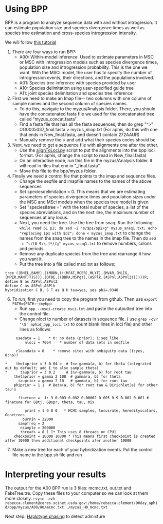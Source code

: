 # Using BPP

BPP is a program to analyze sequence data with and without introgresion. It can estimate population size and species divergence times as well as species tree estimation and cross-species introgression intensity.

We will follow [this tutorial](https://github.com/bpp/bpp-tutorial/wiki)

1) There are four ways to run BPP:
    * A00: Within-model inference. Used to estimate parameters in MSC or MSC with introgression models such as species divergence times, population size and introgression probability. This is the one we want. With the MSCi model, the user has to specify the number of introgression events, their directions, and the populations involved.
    * A01: Species tree inference with species provided by user
    * A10: Species delimitation using user-specified guide tree
    * A11: joint species delimitation and species tree inference
2) First we need to make an Imap file-- two columns with one column of sample names and the second column of species names.
    * To do this, navigate to the myzus/Analysis folder. There, you should have the concatenated fasta file we used for the concatenated tree called "myzus_concat.fasta".
    * Find a fasta file that has all the fasta sequences, then do grep "^>" OG0005037_final.fasta > myzus_imap.txt (For aphis, do this with one that ends in New_final.fasta, and doesn't contain 272AAUR)
    * Manually remove the > and add what their species codes should be
3) Next, we need to get a sequence file with alignments one after the other.
    * Use the [alignToLoci.py](scripts/alignToLoci.py) script to put the alignments into the bpp loci format. (For aphis, change the script to read in New_final.fasta)
    * On an interactive node, run this file in the myzus/Analysis folder. It will read in files that end in "_final.fasta".
    * Move this file to the bpp/myzus folder.
5) Finally we need a control file that points to the imap and sequence files.
    * Change the seqfile and imapfile names to the names of the above sequences
    * Set speciesdelimitation = 0. This means that we are estimating parameters of species divergence times and population sizes under the MSC and MSci models when the species tree model is given
    * Set "species&tree =" with the total nuber of species, a list of the species abreviations, and on the next line, the maximum number of sequences at any locus. 
    * Next, you need the tree. Use the tree from snaq. Run the following: `while read p1 p2; do sed -i "s/$p1/$p2/g" myzus_snaq1.txt; echo "replacing $p1 with $p2"; done < myzus_imap.txt` to change the names from the snaq tree to the names in the imap file. Then do `sed -i "s/[0-9:\.]*//g" myzus_snaq1.txt` to remove numbers, colons and periods.
    * Remove any duplicate species from the tree and rearrange it how you want it.
    * Put the tree into a file called msci.txt as follows:
```
tree ((BHEL,BAMY),((MORN,(((MFAT,MCER),MLYT),(MVAR,(MLIG,(MPER,MANT)T)S))),(DFOE,((BBRA,MSPgt),(ASPlk,(ASPnl,ASPnl2))))))R;
define B as ASPnl,ASPnl2
define C as ASPnl,ASPlk
hybridization C B, S T as Q H tau=yes, yes phi=.0348
```

6) To run, first you need to copy the program from github. Then use `export PATH=$PATH:~/mybpp`
    * Run `bpp ‐‐msci‐create msci.txt` and paste the outputted tree into the control file.
    * Change nloci to number of datasets in sequence file. ( use `grep -cvP '\S' aphid_bpp_loci.txt` to count blank lines in loci file) and other lines as follows:
```
     usedata = 1    * 0: no data (prior); 1:seq like
         nloci = 7064    * number of data sets in seqfile

     cleandata = 0    * remove sites with ambiguity data (1:yes, 0:no)?

*    thetaprior = 3 0.04 e  # Inv-gamma(a, b) for theta (integrated out by default; add E to also sample theta)
*      tauprior = 3 0.2     # Inv-gamma(a, b) for root tau
    thetaprior = gamma 2 100  # gamma(a, b) for theta
      tauprior = gamma 2 10   # gamma(a, b) for root tau
    phiprior = 1 1  # Beta(a, b) for root tau & Dirichlet(a) for other tau's

      finetune =  1: 3 0.003 0.002 0.00002 0.005 0.9 0.001 0.001 # finetune for GBtj, GBspr, theta, tau, mix

         print = 1 0 0 0   * MCMC samples, locusrate, heredityscalars, Genetrees
        burnin = 32000
      sampfreq = 2
       nsample = 200000
       threads = 8 1 1* This uses 8 threads on CPU1
    checkpoint = 10000 10000 * This means first checkpoint is created after 10000 then additional checkpoints afer another 10000
```
7) Make a new tree for each of your hybridization events. Put the control file name in the bpp.sh file and run

# Interpreting your results

The output for the A00 BPP run is 3 files: mcmc.txt, out.txt and FakeTree.tre. Copy these files to your computer so we can look at them more closely. `rsync -avh rebecca.clement@ceres.scinet.usda.gov:/home/rebecca.clement/90day_aphid/bpp/myzus/A00/H0/mcmc.txt ./myzus_H0_mcmc.txt` 

Next step: [Haplotype phasing](haplotype.md) to detect admixture



